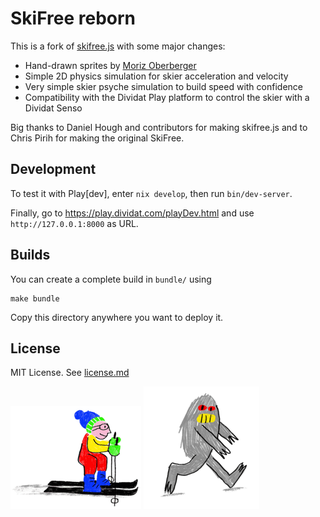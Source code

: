 # SkiFree reborn

This is a fork of [skifree.js](https://github.com/basicallydan/skifree.js) with some major changes:

- Hand-drawn sprites by [Moriz Oberberger](https://www.instagram.com/morizoberberger/)
- Simple 2D physics simulation for skier acceleration and velocity
- Very simple skier psyche simulation to build speed with confidence
- Compatibility with the Dividat Play platform to control the skier with a Dividat Senso

Big thanks to Daniel Hough and contributors for making skifree.js and to Chris Pirih for making the original SkiFree.

## Development

To test it with Play[dev], enter `nix develop`, then run `bin/dev-server`.

Finally, go to https://play.dividat.com/playDev.html and use `http://127.0.0.1:8000` as URL.

## Builds

You can create a complete build in `bundle/` using

    make bundle

Copy this directory anywhere you want to deploy it.

## License

MIT License. See [license.md](license.md)

![Skier](sprites/skier-east.png) ![Monster](sprites/monster-sEast11.png)
